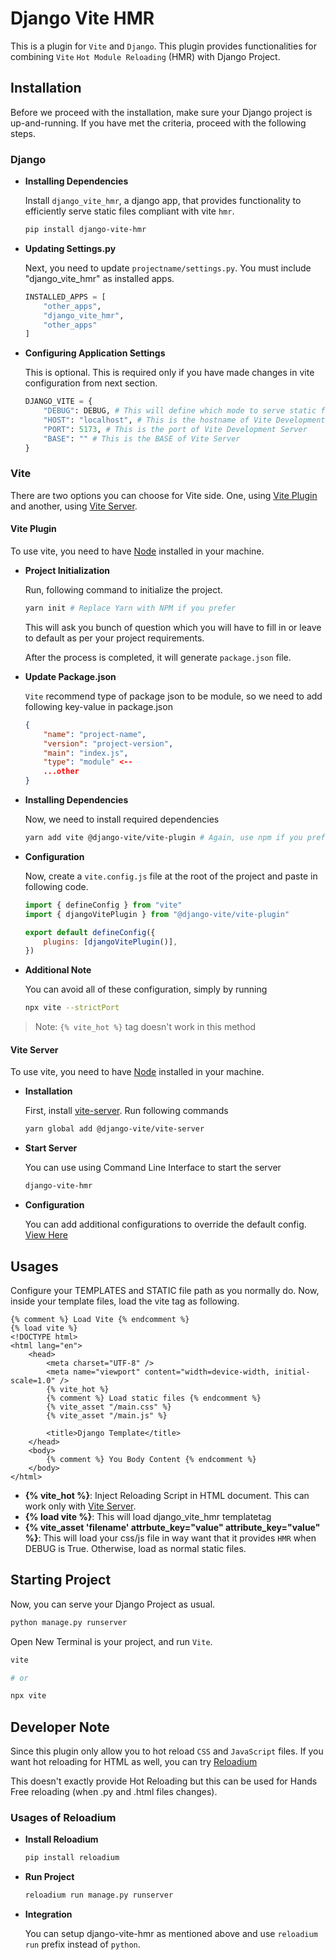 # Django Vite HMR

This is a plugin for `Vite` and `Django`. This plugin provides functionalities for combining `Vite` `Hot Module Reloading` (HMR) with Django Project.

## Installation

Before we proceed with the installation, make sure your Django project is up-and-running. If you have met the criteria, proceed with the following steps.

### Django

-   **Installing Dependencies**

    Install `django_vite_hmr`, a django app, that provides functionality to efficiently serve static files compliant with vite `hmr`.

    ```bash
    pip install django-vite-hmr
    ```

-   **Updating Settings.py**

    Next, you need to update `projectname/settings.py`. You must include "django_vite_hmr" as installed apps.

    ```python
    INSTALLED_APPS = [
        "other_apps",
        "django_vite_hmr",
        "other_apps"
    ]
    ```

-   **Configuring Application Settings**

    This is optional. This is required only if you have made changes in vite configuration from next section.

    ```python
    DJANGO_VITE = {
        "DEBUG": DEBUG, # This will define which mode to serve static file.
        "HOST": "localhost", # This is the hostname of Vite Development Server
        "PORT": 5173, # This is the port of Vite Development Server
        "BASE": "" # This is the BASE of Vite Server
    }
    ```

### Vite

There are two options you can choose for Vite side. One, using [Vite Plugin](#vite-plugin) and another, using [Vite Server](#vite-server).

#### Vite Plugin

To use vite, you need to have [Node](https://nodejs.org/en) installed in your machine.

-   **Project Initialization**

    Run, following command to initialize the project.

    ```bash
    yarn init # Replace Yarn with NPM if you prefer
    ```

    This will ask you bunch of question which you will have to fill in or leave to default as per your project requirements.

    After the process is completed, it will generate `package.json` file.

-   **Update Package.json**

    `Vite` recommend type of package json to be module, so we need to add following key-value in package.json

    ```json
    {
        "name": "project-name",
        "version": "project-version",
        "main": "index.js",
        "type": "module" <--
        ...other
    }
    ```

-   **Installing Dependencies**

    Now, we need to install required dependencies

    ```bash
    yarn add vite @django-vite/vite-plugin # Again, use npm if you prefered.
    ```

-   **Configuration**

    Now, create a `vite.config.js` file at the root of the project and paste in following code.

    ```javascript
    import { defineConfig } from "vite"
    import { djangoVitePlugin } from "@django-vite/vite-plugin"

    export default defineConfig({
        plugins: [djangoVitePlugin()],
    })
    ```

-   **Additional Note**

    You can avoid all of these configuration, simply by running

    ```bash
    npx vite --strictPort
    ```

> Note: `{% vite_hot %}` tag doesn't work in this method

#### Vite Server

To use vite, you need to have [Node](https://nodejs.org/en) installed in your machine.

-   **Installation**

    First, install [vite-server](https://www.npmjs.com/package/@django-vite/vite-server). Run following commands

    ```bash
    yarn global add @django-vite/vite-server
    ```

-   **Start Server**

    You can use using Command Line Interface to start the server

    ```bash
    django-vite-hmr
    ```

-   **Configuration**

    You can add additional configurations to override the default config. [View Here](https://github.com/django-vite-hmr/vite-server#readme)

## Usages

Configure your TEMPLATES and STATIC file path as you normally do. Now, inside your template files, load the vite tag as following.

```django
{% comment %} Load Vite {% endcomment %}
{% load vite %}
<!DOCTYPE html>
<html lang="en">
    <head>
        <meta charset="UTF-8" />
        <meta name="viewport" content="width=device-width, initial-scale=1.0" />
        {% vite_hot %}
        {% comment %} Load static files {% endcomment %}
        {% vite_asset "/main.css" %}
        {% vite_asset "/main.js" %}

        <title>Django Template</title>
    </head>
    <body>
        {% comment %} You Body Content {% endcomment %}
    </body>
</html>
```

-   **{% vite_hot %}**: Inject Reloading Script in HTML document. This can work only with [Vite Server](#vite-server).
-   **{% load vite %}**: This will load django_vite_hmr templatetag
-   **{% vite_asset 'filename' attrbute_key="value" attribute_key="value" %}**: This will load your css/js file in way want that it provides `HMR` when DEBUG is True. Otherwise, load as normal static files.

## Starting Project

Now, you can serve your Django Project as usual.

```bash
python manage.py runserver
```

Open New Terminal is your project, and run `Vite`.

```bash
vite

# or

npx vite
```

## Developer Note

Since this plugin only allow you to hot reload `CSS` and `JavaScript` files. If you want hot reloading for HTML as well, you can try [Reloadium](https://pypi.org/project/reloadium/0.9.0/)

This doesn't exactly provide Hot Reloading but this can be used for Hands Free reloading (when .py and .html files changes).

### Usages of Reloadium

-   **Install Reloadium**

    ```bash
    pip install reloadium
    ```

-   **Run Project**

    ```bash
    reloadium run manage.py runserver
    ```

-   **Integration**

    You can setup django-vite-hmr as mentioned above and use `reloadium run` prefix instead of `python`.
